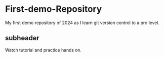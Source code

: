 # First-demo-Repository
My first demo repository of 2024 as I learn git version control to a pro level.

## subheader

Watch tutorial and practice hands on.